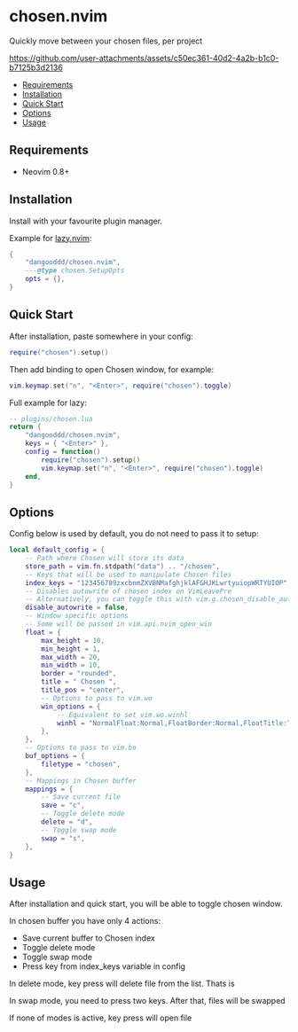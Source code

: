 # chosen.nvim
Quickly move between your chosen files, per project

https://github.com/user-attachments/assets/c50ec361-40d2-4a2b-b1c0-b7125b3d2136

- [Requirements](#requirements)
- [Installation](#installation)
- [Quick Start](#quick-start)
- [Options](#options)
- [Usage](#usage)

## Requirements

- Neovim 0.8+

## Installation

Install with your favourite plugin manager.

Example for [lazy.nvim](https://github.com/folke/lazy.nvim):

```lua
{
    "dangooddd/chosen.nvim",
    ---@type chosen.SetupOpts
    opts = {},
}
```

## Quick Start

After installation, paste somewhere in your config:

```lua
require("chosen").setup()
```

Then add binding to open Chosen window, for example:
```lua
vim.keymap.set("n", "<Enter>", require("chosen").toggle)
```

Full example for lazy:

```lua
-- plugins/chosen.lua
return {
    "dangooddd/chosen.nvim",
    keys = { "<Enter>" },
    config = function()
        require("chosen").setup()
        vim.keymap.set("n", "<Enter>", require("chosen").toggle)
    end,
}
```

## Options

Config below is used by default, you do not need to pass it to setup:

```lua
local default_config = {
    -- Path where Chosen will store its data
    store_path = vim.fn.stdpath("data") .. "/chosen",
    -- Keys that will be used to manipulate Chosen files
    index_keys = "123456789zxcbnmZXVBNMafghjklAFGHJKLwrtyuiopWRTYUIOP",
    -- Disables autowrite of chosen index on VimLeavePre
    -- Alternatively, you can toggle this with vim.g.chosen_disable_autorwrite
    disable_autowrite = false,
    -- Window specific options
    -- Some will be passed in vim.api.nvim_open_win
    float = {
        max_height = 10,
        min_height = 1,
        max_width = 20,
        min_width = 10,
        border = "rounded",
        title = " Chosen ",
        title_pos = "center",
        -- Options to pass to vim.wo
        win_options = {
            -- Equivalent to set vim.wo.winhl
            winhl = "NormalFloat:Normal,FloatBorder:Normal,FloatTitle:Title",
        },
    },
    -- Options to pass to vim.bo
    buf_options = {
        filetype = "chosen",
    },
    -- Mappings in Chosen buffer
    mappings = {
        -- Save current file
        save = "c",
        -- Toggle delete mode
        delete = "d",
        -- Toggle swap mode
        swap = "s",
    },
}
```

## Usage

After installation and quick start, you will be able to toggle chosen window.

In chosen buffer you have only 4 actions:
- Save current buffer to Chosen index
- Toggle delete mode
- Toggle swap mode
- Press key from index_keys variable in config

In delete mode, key press will delete file from the list. Thats is

In swap mode, you need to press two keys. After that, files will be swapped

If none of modes is active, key press will open file
